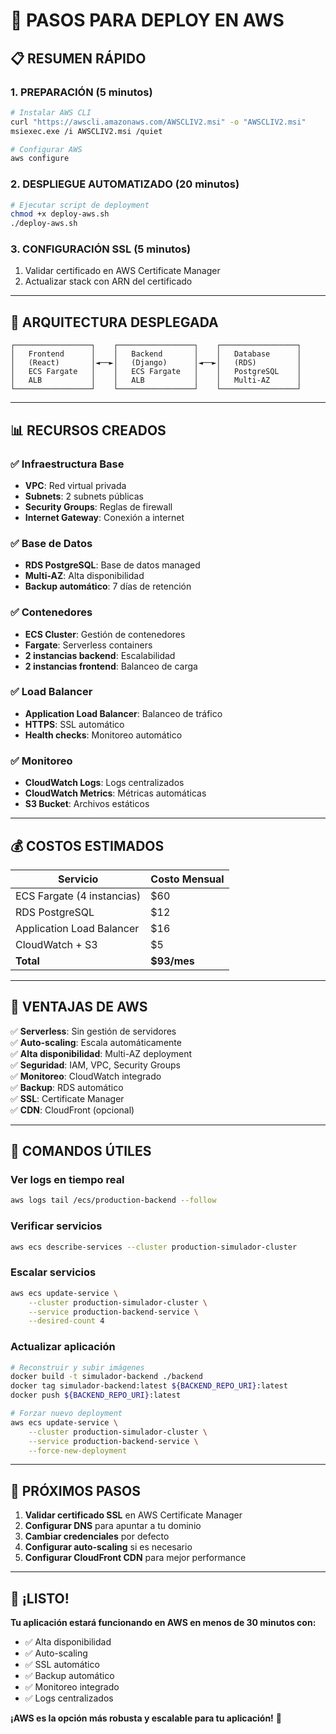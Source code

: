 # 🚀 **PASOS PARA DEPLOY EN AWS**

## 📋 **RESUMEN RÁPIDO**

### **1. PREPARACIÓN (5 minutos)**
```bash
# Instalar AWS CLI
curl "https://awscli.amazonaws.com/AWSCLIV2.msi" -o "AWSCLIV2.msi"
msiexec.exe /i AWSCLIV2.msi /quiet

# Configurar AWS
aws configure
```

### **2. DESPLIEGUE AUTOMATIZADO (20 minutos)**
```bash
# Ejecutar script de deployment
chmod +x deploy-aws.sh
./deploy-aws.sh
```

### **3. CONFIGURACIÓN SSL (5 minutos)**
1. Validar certificado en AWS Certificate Manager
2. Actualizar stack con ARN del certificado

---

## 🎯 **ARQUITECTURA DESPLEGADA**

```
┌─────────────────┐    ┌─────────────────┐    ┌─────────────────┐
│   Frontend      │    │   Backend       │    │   Database      │
│   (React)       │◄──►│   (Django)      │◄──►│   (RDS)         │
│   ECS Fargate   │    │   ECS Fargate   │    │   PostgreSQL    │
│   ALB           │    │   ALB           │    │   Multi-AZ      │
└─────────────────┘    └─────────────────┘    └─────────────────┘
```

---

## 📊 **RECURSOS CREADOS**

### **✅ Infraestructura Base**
- **VPC**: Red virtual privada
- **Subnets**: 2 subnets públicas
- **Security Groups**: Reglas de firewall
- **Internet Gateway**: Conexión a internet

### **✅ Base de Datos**
- **RDS PostgreSQL**: Base de datos managed
- **Multi-AZ**: Alta disponibilidad
- **Backup automático**: 7 días de retención

### **✅ Contenedores**
- **ECS Cluster**: Gestión de contenedores
- **Fargate**: Serverless containers
- **2 instancias backend**: Escalabilidad
- **2 instancias frontend**: Balanceo de carga

### **✅ Load Balancer**
- **Application Load Balancer**: Balanceo de tráfico
- **HTTPS**: SSL automático
- **Health checks**: Monitoreo automático

### **✅ Monitoreo**
- **CloudWatch Logs**: Logs centralizados
- **CloudWatch Metrics**: Métricas automáticas
- **S3 Bucket**: Archivos estáticos

---

## 💰 **COSTOS ESTIMADOS**

| Servicio | Costo Mensual |
|----------|---------------|
| ECS Fargate (4 instancias) | $60 |
| RDS PostgreSQL | $12 |
| Application Load Balancer | $16 |
| CloudWatch + S3 | $5 |
| **Total** | **$93/mes** |

---

## 🚀 **VENTAJAS DE AWS**

✅ **Serverless**: Sin gestión de servidores  
✅ **Auto-scaling**: Escala automáticamente  
✅ **Alta disponibilidad**: Multi-AZ deployment  
✅ **Seguridad**: IAM, VPC, Security Groups  
✅ **Monitoreo**: CloudWatch integrado  
✅ **Backup**: RDS automático  
✅ **SSL**: Certificate Manager  
✅ **CDN**: CloudFront (opcional)  

---

## 📝 **COMANDOS ÚTILES**

### **Ver logs en tiempo real**
```bash
aws logs tail /ecs/production-backend --follow
```

### **Verificar servicios**
```bash
aws ecs describe-services --cluster production-simulador-cluster
```

### **Escalar servicios**
```bash
aws ecs update-service \
    --cluster production-simulador-cluster \
    --service production-backend-service \
    --desired-count 4
```

### **Actualizar aplicación**
```bash
# Reconstruir y subir imágenes
docker build -t simulador-backend ./backend
docker tag simulador-backend:latest ${BACKEND_REPO_URI}:latest
docker push ${BACKEND_REPO_URI}:latest

# Forzar nuevo deployment
aws ecs update-service \
    --cluster production-simulador-cluster \
    --service production-backend-service \
    --force-new-deployment
```

---

## 🔧 **PRÓXIMOS PASOS**

1. **Validar certificado SSL** en AWS Certificate Manager
2. **Configurar DNS** para apuntar a tu dominio
3. **Cambiar credenciales** por defecto
4. **Configurar auto-scaling** si es necesario
5. **Configurar CloudFront CDN** para mejor performance

---

## 🎉 **¡LISTO!**

**Tu aplicación estará funcionando en AWS en menos de 30 minutos con:**
- ✅ Alta disponibilidad
- ✅ Auto-scaling
- ✅ SSL automático
- ✅ Backup automático
- ✅ Monitoreo integrado
- ✅ Logs centralizados

**¡AWS es la opción más robusta y escalable para tu aplicación!** 🚀 
